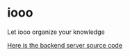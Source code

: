 iooo
==========

Let iooo organize your knowledge


[Here is the backend server source code](https://github.com/quanbrew/iooo-server) 
